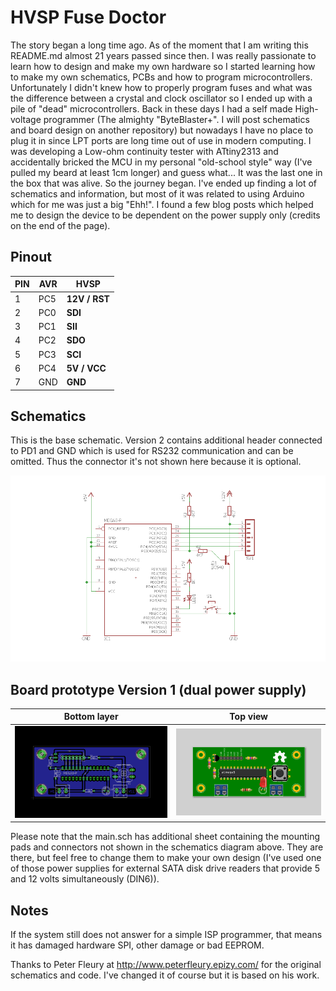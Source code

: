 
# HVSP Fuse Doctor

The story began a long time ago. As of the moment that I am writing this README.md almost 21 years passed since then. 
I was really passionate to learn how to design and make my own hardware so I started learning how to make my own schematics, PCBs and how to program microcontrollers. 
Unfortunately I didn't knew how to properly program fuses and what was the difference between a crystal and clock oscillator so I ended up with a pile of "dead" microcontrollers. 
Back in these days I had a self made High-voltage programmer (The almighty "ByteBlaster+". I will post schematics and board design on another repository) but nowadays I have no place to plug it in since LPT ports are long time out of use in modern computing. 
I was developing a Low-ohm continuity tester with ATtiny2313 and accidentally bricked the MCU in my personal "old-school style" way (I've pulled my beard at least 1cm longer) and guess what... 
It was the last one in the box that was alive. So the journey began. 
I've ended up finding a lot of schematics and information, but most of it was related to using Arduino which for me was just a big "Ehh!". 
I found a few blog posts which helped me to design the device to be dependent on the power supply only (credits on the end of the page).

## Pinout

| PIN  | AVR | HVSP |
| ------------- | ------------- | ------------- |
| 1 | PC5 | **12V / RST** |
| 2 | PC0 | **SDI** |
| 3 | PC1 | **SII** |
| 4 | PC2 | **SDO** |
| 5 | PC3 | **SCI** |
| 6 | PC4 | **5V / VCC** |
| 7 | GND | **GND** |

## Schematics
This is the base schematic. Version 2 contains additional header connected to PD1 and GND which is used for RS232 communication and can be omitted. Thus the connector it's not shown here because it is optional.

![Schematic](https://raw.githubusercontent.com/imiroslavov/HVSP-Fuse-Doctor/refs/heads/main/assets/schematic.png "Schematic")

## Board prototype Version 1 (dual power supply)
|                                                    Bottom layer                                                    |                                                              Top view                                                               |
|:------------------------------------------------------------------------------------------------------------------:|:-----------------------------------------------------------------------------------------------------------------------------------:|
| ![Eagle](https://raw.githubusercontent.com/imiroslavov/HVSP-Fuse-Doctor/refs/heads/main/assets/v1/eagle.png "Eagle") | ![Fritzing](https://raw.githubusercontent.com/imiroslavov/HVSP-Fuse-Doctor/refs/heads/main/assets/v1/fritzing.png "Fritzing") |

Please note that the main.sch has additional sheet containing the mounting pads and connectors not shown in the schematics diagram above. They are there, but feel free to change them to make your own design (I've used one of those power supplies for external SATA disk drive readers that provide 5 and 12 volts simultaneously (DIN6)). 

## Notes
If the system still does not answer for a simple ISP programmer, that means it has damaged hardware SPI, other damage or bad EEPROM.

Thanks to Peter Fleury at http://www.peterfleury.epizy.com/ for the original schematics and code. I've changed it of course but it is based on his work.
